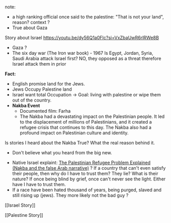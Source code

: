 note:
+ a high ranking official once said to the palestine: "That is not your land", reason? context ?
+ True about Gaza

Story about Israel 
	https://youtu.be/dy56Q1a0Flc?si=VxZbaUwR6rlRWe8B
+ Gaza ?
+ The six day war (The Iron war book) - 1967 
	Is Egypt, Jordan, Syria, Saudi Arabia attack Israel first?
		NO, they opposed as a threat therefore Israel attack them in prior 


**Fact:**
+ English promise land for the Jews. 
+ Jews Occupy Palestine land 
+ Israel want total Occupation 
	-> Goal: living with palestine or wipe them out of the country.
+ **Nakba Event**
	+ Documented film: Farha
	+ The Nakba had a devastating impact on the Palestinian people. It led to the displacement of millions of Palestinians, and it created a refugee crisis that continues to this day. The Nakba also had a profound impact on Palestinian culture and identity.


Is stories I heard about the Nakba True? What the real reason behind it. 
- Don't believe what you heard from the big new.
+ Native Israel explaint: [The Palestinian Refugee Problem Explained (Nakba and the false Arab narrative)](https://www.youtube.com/watch?v=P8bkqqvoGpc&list=WL&index=2)
? If a country that can't even satisfy their people, then why do I have to trust them? They lie? What is their nature? 
	If once being blind by grief, once can't never see the light. Either have I have to trust them.
+ If a race have been hated thousand of years, being purged, slaved and still rising up (jews). They more likely not the bad guy ?  

[[Israel Story]]

[[Palestine Story]]